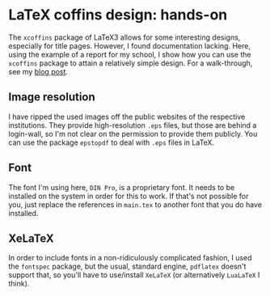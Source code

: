 # LaTeX coffins design: hands-on
The `xcoffins` package of LaTeX3 allows for some interesting designs, especially for title pages. However, I found documentation lacking. Here, using the example of a report for my school, I show how you can use the `xcoffins` package to attain a relatively simple design. For a walk-through, see my [blog post](https://medium.com/@literallywords/figuring-out-latex-coffins-82eb07effe34).

## Image resolution
I have ripped the used images off the public websites of the respective institutions. They provide high-resolution `.eps` files, but those are behind a login-wall, so I'm not clear on the permission to provide them publicly. You can use the package `epstopdf` to deal with `.eps` files in LaTeX.

## Font
The font I'm using here, `DIN Pro`, is a proprietary font. It needs to be installed on the system in order for this to work. If that's not possible for you, just replace the references in `main.tex` to another font that you do have installed.

## XeLaTeX
In order to include fonts in a non-ridiculously complicated fashion, I used the `fontspec` package, but the usual, standard engine, `pdflatex` doesn't support that, so you'll have to use/install `XeLaTeX` (or alternatively `LuaLaTeX` I think).

